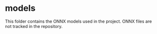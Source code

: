 # models

This folder contains the ONNX models used in the project.
ONNX files are not tracked in the repository.